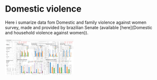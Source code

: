 # Domestic violence

Here i sumarize data fom Domestic and family violence against women survey, made and provided by brazilian Senate (available [here](Domestic and household violence against women)).


<!-- ![imagem](./git_image/img1.png) --> 

<img src = './git_image/img1.png' alt = 'imagem' style = 'width: 45%'>